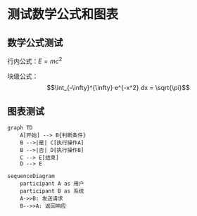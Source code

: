 # 测试数学公式和图表

## 数学公式测试

行内公式：$E=mc^2$

块级公式：
$$\int_{-\infty}^{\infty} e^{-x^2} dx = \sqrt{\pi}$$

## 图表测试

```mermaid
graph TD
    A[开始] --> B{判断条件}
    B -->|是| C[执行操作A]
    B -->|否| D[执行操作B]
    C --> E[结束]
    D --> E
```

```mermaid
sequenceDiagram
    participant A as 用户
    participant B as 系统
    A->>B: 发送请求
    B-->>A: 返回响应
```

